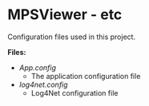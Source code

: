 # MPSViewer - etc

Configuration files used in this project.

**Files:**

- *App.config*
  - The application configuration file
- *log4net.config*
  - Log4Net configuration file
